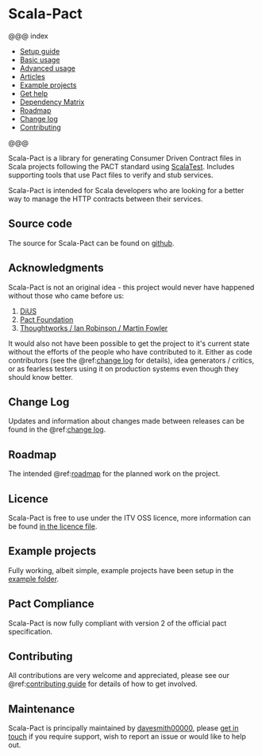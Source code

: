# Scala-Pact

@@@ index

* [Setup guide](setup.md)
* [Basic usage](basics/index.md)
* [Advanced usage](advanced/index.md)
* [Articles](articles/index.md)
* [Example projects](examples/index.md)
* [Get help](help.md)
* [Dependency Matrix](project-deps.md)
* [Roadmap](roadmap.md)
* [Change log](change-log.md)
* [Contributing](contributing.md)

@@@

Scala-Pact is a library for generating Consumer Driven Contract files in Scala projects following the PACT standard using [ScalaTest](http://www.scalatest.org/). Includes supporting tools that use Pact files to verify and stub services.

Scala-Pact is intended for Scala developers who are looking for a better way to manage the HTTP contracts between their services.

## Source code
The source for Scala-Pact can be found on [github](https://github.com/ITV/scala-pact).

## Acknowledgments
Scala-Pact is not an original idea - this project would never have happened without those who came before us:

1. [DiUS](https://github.com/DiUS)
1. [Pact Foundation](https://github.com/pact-foundation)
1. [Thoughtworks / Ian Robinson / Martin Fowler](http://martinfowler.com/articles/consumerDrivenContracts.html)

It would also not have been possible to get the project to it's current state without the efforts of the people who have contributed to it. Either as code contributors (see the @ref:[change log](change-log.md) for details), idea generators / critics, or as fearless testers using it on production systems even though they should know better.

## Change Log
Updates and information about changes made between releases can be found in the @ref:[change log](change-log.md).

## Roadmap
The intended @ref:[roadmap](roadmap.md) for the planned work on the project.

## Licence
Scala-Pact is free to use under the ITV OSS licence, more information can be found [in the licence file](https://github.com/ITV/scala-pact/blob/master/LICENCE.md).

## Example projects
Fully working, albeit simple, example projects have been setup in the [example folder](https://github.com/ITV/scala-pact/tree/master/example).

## Pact Compliance
Scala-Pact is now fully compliant with version 2 of the official pact specification.

## Contributing
All contributions are very welcome and appreciated, please see our @ref:[contributing guide](contributing.md) for details of how to get involved.

## Maintenance
Scala-Pact is principally maintained by [davesmith00000](https://github.com/davesmith00000), please [get in touch](help.md) if you require support, wish to report an issue or would like to help out.
